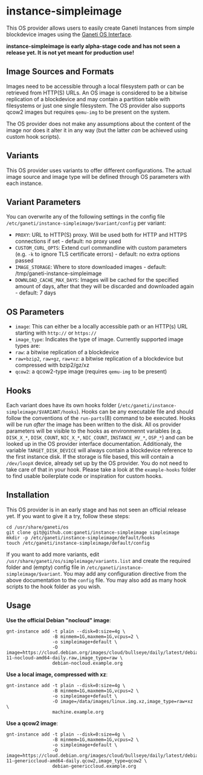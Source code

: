 # instance-simpleimage

This OS provider allows users to easily create Ganeti Instances from simple blockdevice images using the [Ganeti OS Interface](https://docs.ganeti.org/docs/ganeti/3.0/html/man-ganeti-os-interface.html).

**instance-simpleimage is early alpha-stage code and has not seen a release yet. It is not yet meant for production use!**

## Image Sources and Formats

Images need to be accessible through a local filesystem path or can be retrieved from HTTP(S) URLs. An OS image is considered to be a bitwise replication of a blockdevice and may contain a partition table with filesystems or just one single filesystem. The OS provider also supports qcow2 images but requires `qemu-img` to be present on the system.

The OS provider does not make any assumptions about the content of the image nor does it alter it in any way (but the latter _can_ be achieved using custom hook scripts).

## Variants

This OS provider uses variants to offer different configurations. The actual image source and image type will be defined through OS parameters with each instance. 

## Variant Parameters

You can overwrite any of the following settings in the config file `/etc/ganeti/instance-simpleimage/$variant/config` per variant:

* `PROXY`: URL to HTTP(S) proxy. Will be used both for HTTP and HTTPS connections if set - default: no proxy used
* `CUSTOM_CURL_OPTS`: Extend curl commandline with custom parameters (e.g. `-k` to ignore TLS certificate errors) - default: no extra options passed
* `IMAGE_STORAGE`: Where to store downloaded images - default: /tmp/ganeti-instance-simpleimage
* `DOWNLOAD_CACHE_MAX_DAYS`: Images will be cached for the specified amount of days, after that they will be discarded and downloaded again - default: 7 days

## OS Parameters

* `image`: This can either be a locally accessible path or an HTTP(s) URL starting with `http://` or `https://`
* `image_type`: Indicates the type of image. Currently supported image types are:
 * `raw`: a bitwise replication of a blockdevice
 * `raw+bzip2`, `raw+gz`, `raw+xz`: a bitwise replication of a blockdevice but compressed with bzip2/gz/xz
 * `qcow2`: a qcow2-type image (requires `qemu-img` to be present)

## Hooks

Each variant does have its own hooks folder (`/etc/ganeti/instance-simpleimage/$VARIANT/hooks`). Hooks can be any executable file and should follow the conventions of the `run-parts`(8) command to be executed. Hooks will be run _after_ the image has been written to the disk. All os provider parameters will be visible to the hooks as environmennt variables (e.g. `DISK_X_*`, `DISK_COUNT`, `NIC_X_*`, `NIC_COUNT`, `INSTANCE_HV_*`, `OSP_*`) and can be looked up in the OS provider interface documentation. Additionaly, the variable `TARGET_DISK_DEVICE` will always contain a blockdevice reference to the first instance disk. If the storage is file based, this will contain a `/dev/loopX` device, already set up by the OS provider. You do not need to take care of that in your hook. Please take a look at the `example-hooks` folder to find usable boilerplate code or inspiration for custom hooks.

## Installation

This OS provider is in an early stage and has not seen an official release yet. If you want to give it a try, follow these steps:

```shell
cd /usr/share/ganeti/os
git clone git@github.com:ganeti/instance-simpleimage simpleimage
mkdir -p /etc/ganeti/instance-simpleimage/default/hooks
touch /etc/ganeti/instance-simpleimage/default/config
```

If you want to add more variants, edit `/usr/share/ganeti/os/simpleimage/variants.list` and create the required folder and (empty) config file in `/etc/ganeti/instance-simpleimage/$variant`. You may add any configuration directive from the above documentation to the `config` file. You may also add as many hook scripts to the hook folder as you wish.

## Usage

**Use the official Debian "nocloud" image**:
```shell
gnt-instance add -t plain --disk=0:size=4g \
                 -B minmem=1G,maxmem=1G,vcpus=2 \
                 -o simpleimage+default \
                 -O image=https://cloud.debian.org/images/cloud/bullseye/daily/latest/debian-11-nocloud-amd64-daily.raw,image_type=raw \
                 debian-nocloud.example.org
```

**Use a local image, compressed with xz**:
```shell
gnt-instance add -t plain --disk=0:size=4g \
                 -B minmem=1G,maxmem=1G,vcpus=2 \
                 -o simpleimage+default \
                 -O image=/data/images/linux.img.xz,image_type=raw+xz \
                 machine.example.org
```

**Use a qcow2 image**:
```shell
gnt-instance add -t plain --disk=0:size=4g \
                 -B minmem=1G,maxmem=1G,vcpus=2 \
                 -o simpleimage+default \
                 -O image=https://cloud.debian.org/images/cloud/bullseye/daily/latest/debian-11-genericcloud-amd64-daily.qcow2,image_type=qcow2 \
                 debian-genericcloud.example.org
```